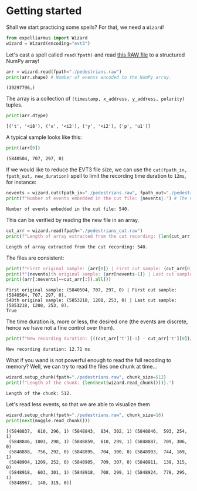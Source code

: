 # Getting started

Shall we start practicing some spells? For that, we need a `Wizard`!


```python
from expelliarmus import Wizard
wizard = Wizard(encoding="evt3")
```

Let's cast a spell called `read(fpath)` and read [this RAW file](https://dataset.prophesee.ai/index.php/s/fB7xvMpE136yakl/download) to a structured NumPy array! 


```python
arr = wizard.read(fpath="./pedestrians.raw")
print(arr.shape) # Number of events encoded to the NumPy array.
```

    (39297796,)


The array is a collection of `(timestamp, x_address, y_address, polarity)` tuples. 


```python
print(arr.dtype)
```

    [('t', '<i8'), ('x', '<i2'), ('y', '<i2'), ('p', 'u1')]


A typical sample looks like this:


```python
print(arr[0])
```

    (5840504, 707, 297, 0)


If we would like to reduce the EVT3 file size, we can use the `cut(fpath_in, fpath_out, new_duration)` spell to limit the recording time duration to `12ms`, for instance:


```python
nevents = wizard.cut(fpath_in="./pedestrians.raw", fpath_out="./pedestrians_cut.raw", new_duration=12)
print(f"Number of events embedded in the cut file: {nevents}.") # The number of events embedded in the output file.
```

    Number of events embedded in the cut file: 540.


This can be verified by reading the new file in an array.


```python
cut_arr = wizard.read(fpath="./pedestrians_cut.raw")
print(f"Length of array extracted from the cut recording: {len(cut_arr)}.")
```

    Length of array extracted from the cut recording: 540.


The files are consistent:


```python
print(f"First original sample: {arr[0]} | First cut sample: {cut_arr[0]}.")
print(f"{nevents}th original sample: {arr[nevents-1]} | Last cut sample: {cut_arr[-1]}.")
print((arr[:nevents]==cut_arr[:]).all())
```

    First original sample: (5840504, 707, 297, 0) | First cut sample: (5840504, 707, 297, 0).
    540th original sample: (5853218, 1208, 253, 0) | Last cut sample: (5853218, 1208, 253, 0).
    True


The time duration is, more or less, the desired one (the events are discrete, hence we have not a fine control over them).


```python
print(f"New recording duration: {((cut_arr['t'][-1] - cut_arr['t'][0])/1000):.2f} ms") 
```

    New recording duration: 12.71 ms


What if you wand is not powerful enough to read the full recoding to memory? Well, we can try to read the files one chunk at time...


```python
wizard.setup_chunk(fpath="./pedestrians.raw", chunk_size=512)
print(f"Length of the chunk: {len(next(wizard.read_chunk()))}.")
```

    Length of the chunk: 512.


Let's read less events, so that we are able to visualize them


```python
wizard.setup_chunk(fpath="./pedestrians.raw", chunk_size=16)
print(next(muggle.read_chunk()))
```

    [(5848837,  610, 296, 1) (5848843,  834, 302, 1) (5848846,  593, 254, 1)
     (5848846, 1003, 298, 1) (5848859,  610, 299, 1) (5848887,  709, 306, 0)
     (5848888,  756, 292, 0) (5848895,  704, 300, 0) (5848903,  744, 169, 1)
     (5848904, 1209, 252, 0) (5848905,  709, 307, 0) (5848911,  139, 315, 0)
     (5848918,  603, 301, 1) (5848918,  708, 299, 1) (5848924,  778, 295, 1)
     (5848967,  140, 315, 0)]
